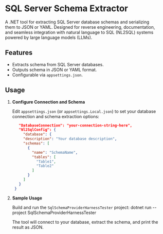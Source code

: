 # SQL Server Schema Extractor

A .NET tool for extracting SQL Server database schemas and serializing them to JSON or YAML. 
Designed for reverse engineering, documentation, and seamless integration with natural language to SQL (NL2SQL) systems powered by large language models (LLMs).

## Features

- Extracts schema from SQL Server databases.
- Outputs schema in JSON or YAML format.
- Configurable via `appsettings.json`.

## Usage

1. **Configure Connection and Schema**

   Edit `appsettings.json` (or `appsettings.Local.json`) to set your database connection and schema extraction options:
   ```json
      "DatabaseConnection": "your-connection-string-here",
      "Nl2SqlConfig": {
        "database": {
        "description": "Your database description",
        "schemas": [
          {
            "name": "SchemaName",
            "tables": [
              "Table1",
              "Table2"
            ]
          }
        ]
      }
    }

2. **Sample Usage**

   Build and run the `SqlSchemaProviderHarnessTester` project:
   dotnet run --project SqlSchemaProviderHarnessTester

   The tool will connect to your database, extract the schema, and print the result as JSON.
